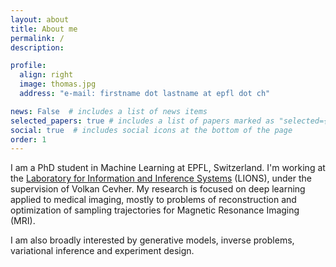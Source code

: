 ```yaml
---
layout: about
title: About me 
permalink: /
description:  

profile:
  align: right
  image: thomas.jpg
  address: "e-mail: firstname dot lastname at epfl dot ch"

news: False  # includes a list of news items
selected_papers: true # includes a list of papers marked as "selected={true}"
social: true  # includes social icons at the bottom of the page
order: 1
---
```


I am a PhD student in Machine Learning at EPFL, Switzerland. I'm working at the [Laboratory for Information and Inference Systems](https://www.epfl.ch/labs/lions/) (LIONS), under the supervision of Volkan Cevher. My research is focused on deep learning applied to medical imaging, mostly to problems of reconstruction and optimization of sampling trajectories for Magnetic Resonance Imaging (MRI). 

I am also broadly interested by generative models, inverse problems, variational inference and experiment design. 

